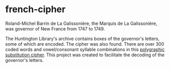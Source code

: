 # french-cipher
Roland-Michel Barrin de La Galissonière, the Marquis de La Galissonière, was governor of New France from 1747 to 1749.

The Huntington Library's archive contains boxes of the governor's letters, some of which are encoded.  The cipher was also found.  There are over 300 coded words and vowel/consonant syllable combinations in this [polygraphic substitution cipher](https://en.wikipedia.org/wiki/Polygraphic_substitution).  This project was created to facilitate the decoding of the governor's letters.
